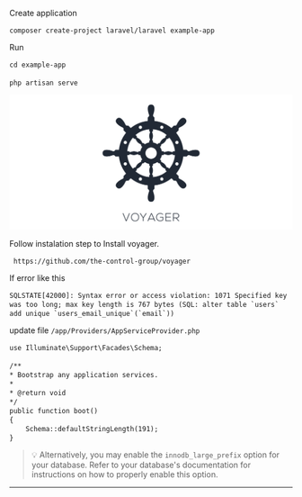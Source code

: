 Create application

    composer create-project laravel/laravel example-app

Run

    cd example-app
 
    php artisan serve


![Voyager](img/voyager.png)

Follow instalation step to Install voyager.

     https://github.com/the-control-group/voyager 

If error like this

    SQLSTATE[42000]: Syntax error or access violation: 1071 Specified key was too long; max key length is 767 bytes (SQL: alter table `users` add unique `users_email_unique`(`email`))

update file `/app/Providers/AppServiceProvider.php`

    use Illuminate\Support\Facades\Schema;

    /**
    * Bootstrap any application services.
    *
    * @return void
    */
    public function boot()
    {
        Schema::defaultStringLength(191);
    }

>:bulb: Alternatively, you may enable the `innodb_large_prefix` option for your database. Refer to your database's documentation for instructions on how to properly enable this option.

---


